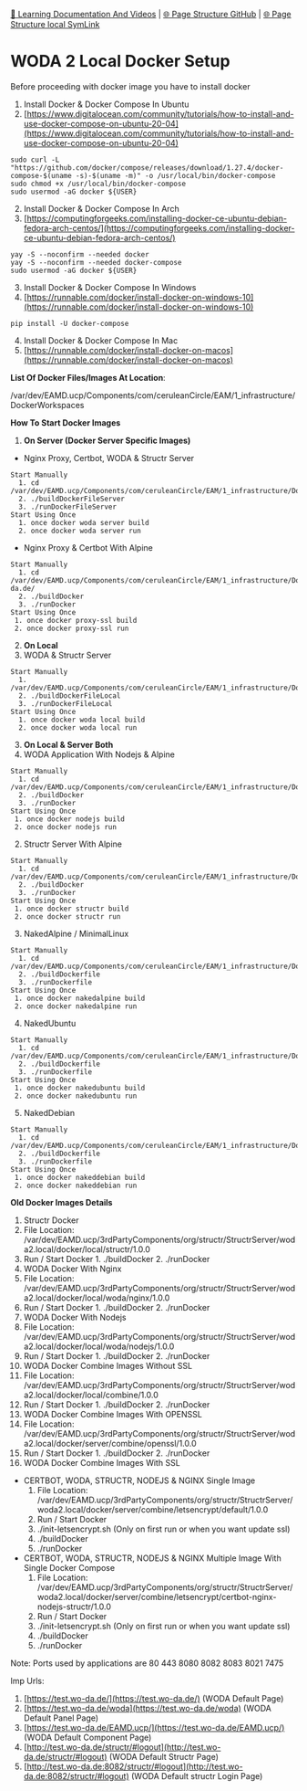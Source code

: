 [📁 Learning Documentation And Videos](../learning-documentation-and-videos.md) | [🌐 Page Structure GitHub](/2cu.atlassian.net/wiki/spaces/CCU/pages/400000067/woda-2-local-docker-setup.md) | [🌐 Page Structure local SymLink](./woda-2-local-docker-setup.page.md)

# WODA 2 Local Docker Setup

Before proceeding with docker image you have to install docker

1. Install Docker & Docker Compose In Ubuntu
  1. [https://www.digitalocean.com/community/tutorials/how-to-install-and-use-docker-compose-on-ubuntu-20-04](https://www.digitalocean.com/community/tutorials/how-to-install-and-use-docker-compose-on-ubuntu-20-04)
```
sudo curl -L "https://github.com/docker/compose/releases/download/1.27.4/docker-compose-$(uname -s)-$(uname -m)" -o /usr/local/bin/docker-compose
sudo chmod +x /usr/local/bin/docker-compose
sudo usermod -aG docker ${USER}
```
2. Install Docker & Docker Compose In Arch
  1. [https://computingforgeeks.com/installing-docker-ce-ubuntu-debian-fedora-arch-centos/](https://computingforgeeks.com/installing-docker-ce-ubuntu-debian-fedora-arch-centos/)
```
yay -S --noconfirm --needed docker
yay -S --noconfirm --needed docker-compose
sudo usermod -aG docker ${USER}
```
3. Install Docker & Docker Compose In Windows
  1. [https://runnable.com/docker/install-docker-on-windows-10](https://runnable.com/docker/install-docker-on-windows-10)
```
pip install -U docker-compose
```
4. Install Docker & Docker Compose In Mac
  1. [https://runnable.com/docker/install-docker-on-macos](https://runnable.com/docker/install-docker-on-macos)

**List Of Docker Files/Images At Location**:

/var/dev/EAMD.ucp/Components/com/ceruleanCircle/EAM/1\_infrastructure/DockerWorkspaces

**How To Start Docker Images**

1. **On Server (Docker Server Specific Images)**
  - Nginx Proxy, Certbot, WODA & Structr Server
```
Start Manually
  1. cd /var/dev/EAMD.ucp/Components/com/ceruleanCircle/EAM/1_infrastructure/DockerWorkspaces/WODA/1.0.0/
  2. ./buildDockerFileServer
  3. ./runDockerFileServer
Start Using Once
  1. once docker woda server build
  2. once docker woda server run
```
  - Nginx Proxy & Certbot With Alpine
```
Start Manually  
  1. cd /var/dev/EAMD.ucp/Components/com/ceruleanCircle/EAM/1_infrastructure/DockerWorkspaces/WODA/1.0.0/Alpine/3.13.2/Nginx/1.15/certbot/1.7.0/test.wo-da.de/
  2. ./buildDocker
  3. ./runDocker
Start Using Once
 1. once docker proxy-ssl build
 2. once docker proxy-ssl run
```
2. **On Local**
  1. WODA & Structr Server
```
Start Manually
  1. /var/dev/EAMD.ucp/Components/com/ceruleanCircle/EAM/1_infrastructure/DockerWorkspaces/WODA/1.0.0/
  2. ./buildDockerFileLocal
  3. ./runDockerFileLocal
Start Using Once
  1. once docker woda local build
  2. once docker woda local run
```
3. **On Local & Server Both**
  1. WODA Application With Nodejs & Alpine
```
Start Manually
  1. cd /var/dev/EAMD.ucp/Components/com/ceruleanCircle/EAM/1_infrastructure/DockerWorkspaces/WODA/1.0.0/Alpine/3.13.2/Nodejs/14/
  2. ./buildDocker
  3. ./runDocker
Start Using Once
 1. once docker nodejs build
 2. once docker nodejs run
```
  2. Structr Server With Alpine
```
Start Manually
  1. cd /var/dev/EAMD.ucp/Components/com/ceruleanCircle/EAM/1_infrastructure/DockerWorkspaces/WODA/1.0.0/Alpine/3.13.2/Openjdk/8/Structr/2.1.4/
  2. ./buildDocker
  3. ./runDocker
Start Using Once
 1. once docker structr build
 2. once docker structr run
```
  3. NakedAlpine / MinimalLinux
```
Start Manually
  1. cd /var/dev/EAMD.ucp/Components/com/ceruleanCircle/EAM/1_infrastructure/DockerWorkspaces/nakedAlpine/3.13.2/
  2. ./buildDockerfile
  3. ./runDockerfile
Start Using Once
 1. once docker nakedalpine build
 2. once docker nakedalpine run
```
  4. NakedUbuntu
```
Start Manually
  1. cd /var/dev/EAMD.ucp/Components/com/ceruleanCircle/EAM/1_infrastructure/DockerWorkspaces/nakedUbuntu18.4/
  2. ./buildDockerfile
  3. ./runDockerfile
Start Using Once
 1. once docker nakedubuntu build
 2. once docker nakedubuntu run
```
  5. NakedDebian
```
Start Manually
  1. cd /var/dev/EAMD.ucp/Components/com/ceruleanCircle/EAM/1_infrastructure/DockerWorkspaces/nakedDebian9.12/
  2. ./buildDockerfile
  3. ./runDockerfile
Start Using Once
 1. once docker nakeddebian build
 2. once docker nakeddebian run
```

**Old Docker Images Details**

1. Structr Docker
  1. File Location: /var/dev/EAMD.ucp/3rdPartyComponents/org/structr/StructrServer/woda2.local/docker/local/structr/1.0.0
  2. Run / Start Docker
    1. ./buildDocker
    2. ./runDocker
2. WODA Docker With Nginx
  1. File Location: /var/dev/EAMD.ucp/3rdPartyComponents/org/structr/StructrServer/woda2.local/docker/local/woda/nginx/1.0.0
  2. Run / Start Docker
    1. ./buildDocker
    2. ./runDocker
3. WODA Docker With Nodejs
  1. File Location: /var/dev/EAMD.ucp/3rdPartyComponents/org/structr/StructrServer/woda2.local/docker/local/woda/nodejs/1.0.0
  2. Run / Start Docker
    1. ./buildDocker
    2. ./runDocker
4. WODA Docker Combine Images Without SSL
  1. File Location: /var/dev/EAMD.ucp/3rdPartyComponents/org/structr/StructrServer/woda2.local/docker/local/combine/1.0.0
  2. Run / Start Docker
    1. ./buildDocker
    2. ./runDocker
5. WODA Docker Combine Images With OPENSSL
  1. File Location: /var/dev/EAMD.ucp/3rdPartyComponents/org/structr/StructrServer/woda2.local/docker/server/combine/openssl/1.0.0
  2. Run / Start Docker
    1. ./buildDocker
    2. ./runDocker
6. WODA Docker Combine Images With SSL
  - CERTBOT, WODA, STRUCTR, NODEJS & NGINX Single Image
    1. File Location: /var/dev/EAMD.ucp/3rdPartyComponents/org/structr/StructrServer/woda2.local/docker/server/combine/letsencrypt/default/1.0.0
    2. Run / Start Docker
      1. ./init-letsencrypt.sh (Only on first run or when you want update ssl)
      2. ./buildDocker
      3. ./runDocker
  - CERTBOT, WODA, STRUCTR, NODEJS & NGINX Multiple Image With Single Docker Compose
    1. File Location: /var/dev/EAMD.ucp/3rdPartyComponents/org/structr/StructrServer/woda2.local/docker/server/combine/letsencrypt/certbot-nginx-nodejs-structr/1.0.0
    2. Run / Start Docker
      1. ./init-letsencrypt.sh (Only on first run or when you want update ssl)
      2. ./buildDocker
      3. ./runDocker

Note: Ports used by applications are 80 443 8080 8082 8083 8021 7475

Imp Urls:

1. [https://test.wo-da.de/](https://test.wo-da.de/) (WODA Default Page)
2. [https://test.wo-da.de/woda](https://test.wo-da.de/woda) (WODA Default Panel Page)
3. [https://test.wo-da.de/EAMD.ucp/](https://test.wo-da.de/EAMD.ucp/) (WODA Default Component Page)
4. [http://test.wo-da.de/structr/#logout](http://test.wo-da.de/structr/#logout) (WODA Default Structr Page)
5. [http://test.wo-da.de:8082/structr/#logout](http://test.wo-da.de:8082/structr/#logout) (WODA Default structr Login Page)
